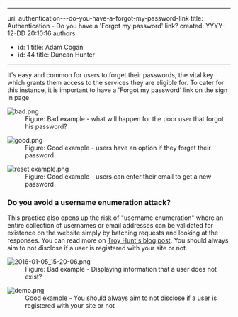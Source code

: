 

---
uri: authentication---do-you-have-a-forgot-my-password-link
title: Authentication - Do you have a 'Forgot my password' link?
created: YYYY-12-DD 20:10:16
authors:
  - id: 1
    title: Adam Cogan
  - id: 44
    title: Duncan Hunter
---




<span class='intro'> <p>It's easy and common for users to forget their passwords, the vital key which grants
                    them access to the services they are eligible for. To cater for this instance, it
                    is important to have a 'Forgot my password' link on the sign in page.​<br></p> </span>

<dl class="badImage"><dt> 
      <img src="/SiteAssets/authentication-do-you-have-a-forgot-my-password-link/bad.png" alt="bad.png" />
   </dt><dd>Figure&#58; Bad example - what will happen for the poor user that forgot his password?</dd></dl><dl class="goodImage"><dt>
      <img src="/SiteAssets/authentication-do-you-have-a-forgot-my-password-link/good.png" alt="good.png" />
   </dt><dd> Figure&#58; Good example - users have an option if they forget their password</dd></dl><dl class="goodImage"><dt>
      <img src="/SiteAssets/authentication-do-you-have-a-forgot-my-password-link/reset%20example.png" alt="reset example.png" />
   </dt><dd> Figure&#58; Good example - users can enter their email to get a new password</dd></dl><h3>​Do you avoid a&#160;username enumeration attack?<br></h3><p>This practice also opens up the risk of &quot;username enumeration&quot; where an entire collection of usernames or email addresses can be validated for existence on the website simply by batching requests and looking at the responses. You can read more on 
   <a href="http&#58;//www.troyhunt.com/2012/05/everything-you-ever-wanted-to-know.html">Troy Hunt's blog post</a>. You should always aim to not disclose if a user is registered with your site or not.</p><dl class="badImage"><dt>
      <img src="/SiteAssets/authentication-do-you-have-a-forgot-my-password-link/2016-01-05_15-20-06.png" alt="2016-01-05_15-20-06.png" />
   </dt><dd>Figure&#58; Bad example - Displaying information that a user does not exist?</dd></dl><dl class="goodImage"><dt>
      <img src="/SiteAssets/authentication-do-you-have-a-forgot-my-password-link/demo.png" alt="demo.png" />
   </dt><dd>Good example - You should always aim to not disclose if a user is registered with your site or not​<br></dd></dl>


